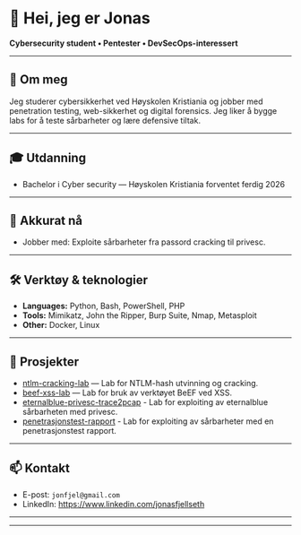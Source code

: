 <!-- Topp -->
# 👋 Hei, jeg er Jonas
**Cybersecurity student • Pentester • DevSecOps-interessert**

---

## 🧭 Om meg
Jeg studerer cybersikkerhet ved Høyskolen Kristiania og jobber med penetration testing, web-sikkerhet og digital forensics. Jeg liker å bygge labs for å teste sårbarheter og lære defensive tiltak.

---

## 🎓 Utdanning
- Bachelor i Cyber security — Høyskolen Kristiania forventet ferdig 2026

---

## 🔭 Akkurat nå
- Jobber med: Exploite sårbarheter fra passord cracking til privesc. 

---

## 🛠️ Verktøy & teknologier
- **Languages:** Python, Bash, PowerShell, PHP  
- **Tools:** Mimikatz, John the Ripper, Burp Suite, Nmap, Metasploit  
- **Other:** Docker, Linux

---

## 🚀 Prosjekter
- [ntlm-cracking-lab](https://github.com/jonasfjellseth/ntlm-cracking-lab) — Lab for NTLM-hash utvinning og cracking.  
- [beef-xss-lab](https://github.com/jonasfjellseth/beef-xss-lab) — Lab for bruk av verktøyet BeEF ved XSS.  
- [eternalblue-privesc-trace2pcap](https://github.com/jonasfjellseth/eternalblue-privesc-trace2pcap) - Lab for exploiting av eternalblue sårbarheten med privesc.
- [penetrasjonstest-rapport](https://github.com/jonasfjellseth/penetrasjonstest-rapport) - Lab for exploiting av sårbarheter med en penetrasjonstest rapport.

---


## 📫 Kontakt
- E-post: `jonfjel@gmail.com`  
- LinkedIn: https://www.linkedin.com/jonasfjellseth

---

---
